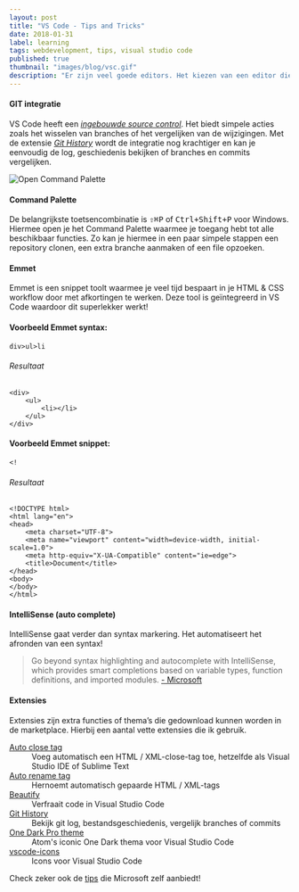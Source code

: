 ```yaml
---
layout: post
title: "VS Code - Tips and Tricks"
date: 2018-01-31
label: learning
tags: webdevelopment, tips, visual studio code
published: true
thumbnail: "images/blog/vsc.gif"
description: "Er zijn veel goede editors. Het kiezen van een editor die bij jou past kan daarom best lastig zijn. Zelf vind ik VS Code écht nice! Het werkt gemakkelijk en is gratis, open-source en zowel op OS X als op Windows beschikbaar."
---
```


#### GIT integratie
VS Code heeft een *[ingebouwde source control](https://code.visualstudio.com/docs/introvideos/versioncontrol "Visual Studio code")*. Het biedt simpele acties zoals het wisselen van branches of het vergelijken van de wijzigingen.
Met de extensie *[Git History](https://marketplace.visualstudio.com/items?itemName=donjayamanne.githistory "Git History extension")* wordt de integratie nog krachtiger en kan je eenvoudig de log, geschiedenis bekijken of branches en commits vergelijken.

<img src="https://github.com/Microsoft/vscode-tips-and-tricks/raw/master/media/OpenCommandPalatte.gif" class="fullscreen" alt="Open Command Palette">



#### Command Palette
De belangrijkste toetsencombinatie is <kbd>⇧⌘P</kbd> of <kbd>Ctrl+Shift+P</kbd> voor Windows. Hiermee open je het Command Palette waarmee je toegang hebt tot alle beschikbaar functies. Zo kan je hiermee in een paar simpele stappen een repository clonen, een extra branche aanmaken of een file opzoeken.


#### Emmet
Emmet is een snippet toolt waarmee je veel tijd bespaart in je HTML & CSS workflow door met afkortingen te werken. Deze tool is geïntegreerd in VS Code waardoor dit superlekker werkt!

#### Voorbeeld Emmet syntax:
<pre><code class="language-html" data-lang="html">div>ul>li</code></pre>

###### Resultaat

<pre><code class="language-html" data-lang="html">&lt;div&gt;
    &lt;ul&gt;
        &lt;li&gt;&lt;/li&gt;
    &lt;/ul&gt;
&lt;/div&gt;</code></pre>



#### Voorbeeld Emmet snippet:

<pre><code class="language-html" data-lang="html">&lt;!</code></pre>


###### Resultaat

<pre><code class="language-html" data-lang="html">&lt;!DOCTYPE html&gt;
&lt;html lang=&quot;en&quot;&gt;
&lt;head&gt;
    &lt;meta charset=&quot;UTF-8&quot;&gt;
    &lt;meta name=&quot;viewport&quot; content=&quot;width=device-width, initial-scale=1.0&quot;&gt;
    &lt;meta http-equiv=&quot;X-UA-Compatible&quot; content=&quot;ie=edge&quot;&gt;
    &lt;title&gt;Document&lt;/title&gt;
&lt;/head&gt;
&lt;body&gt;   
&lt;/body&gt;
&lt;/html&gt;</code></pre>

#### IntelliSense (auto complete)
IntelliSense gaat verder dan syntax markering. Het automatiseert het afronden van een syntax!

<blockquote>
Go beyond syntax highlighting and autocomplete with IntelliSense, which provides smart completions based on variable types, function definitions, and imported modules.
<a href="https://www.microsoft.com" target="_BLANK">- Microsoft</a>
</blockquote>




#### Extensies
Extensies zijn extra functies of thema’s die gedownload kunnen worden in de marketplace. Hierbij een aantal vette extensies die ik gebruik.
<dl>
   <dt><a href="https://marketplace.visualstudio.com/items?itemName=formulahendry.auto-close-tag" target="_BLANK">Auto close tag</a></dt>
   <dd>Voeg automatisch een HTML / XML-close-tag toe, hetzelfde als Visual Studio IDE of Sublime Text
</dd>


   <dt><a href="https://marketplace.visualstudio.com/items?itemName=formulahendry.auto-rename-tag" target="_BLANK">Auto rename tag</a></dt>
   <dd>Hernoemt automatisch gepaarde HTML / XML-tags
</dd>


   <dt><a href="https://marketplace.visualstudio.com/items?itemName=HookyQR.beautify" target="_BLANK">Beautify</a></dt>
   <dd>Verfraait code in Visual Studio Code 
</dd>


   <dt><a href="https://marketplace.visualstudio.com/items?itemName=donjayamanne.githistory" target="_BLANK">Git History</a></dt>
   <dd>Bekijk git log,
bestandsgeschiedenis, vergelijk branches of commits
</dd>

   <dt><a href="https://marketplace.visualstudio.com/items?itemName=zhuangtongfa.Material-theme" target="_BLANK">One Dark Pro theme</a></dt>
   <dd>Atom's iconic One Dark thema voor Visual Studio Code
</dd>



  <dt><a href="https://marketplace.visualstudio.com/items?itemName=robertohuertasm.vscode-icons" target="_BLANK">vscode-icons</a></dt>
   <dd>Icons voor Visual Studio Code
</dd>


</dl>

 

Check zeker ook de [tips](https://github.com/Microsoft/vscode-tips-and-tricks) die Microsoft zelf aanbiedt!


